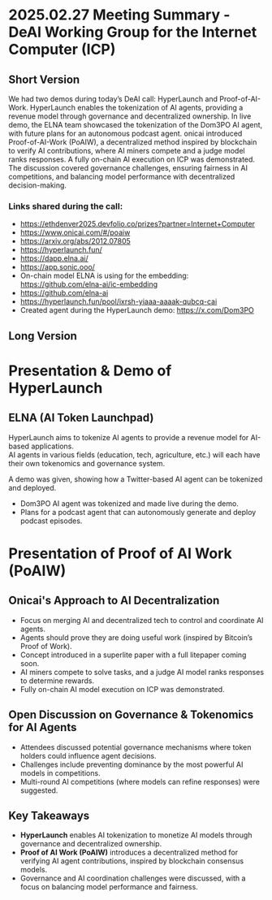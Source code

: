 # 2025.02.27 Meeting Summary - DeAI Working Group for the Internet Computer (ICP)

## Short Version
We had two demos during today’s DeAI call: HyperLaunch and Proof-of-AI-Work. HyperLaunch enables the tokenization of AI agents, providing a revenue model through governance and decentralized ownership. In live demo, the ELNA team showcased the tokenization of the Dom3PO AI agent, with future plans for an autonomous podcast agent. onicai introduced Proof-of-AI-Work (PoAIW), a decentralized method inspired by blockchain to verify AI contributions, where AI miners compete and a judge model ranks responses. A fully on-chain AI execution on ICP was demonstrated. The discussion covered governance challenges, ensuring fairness in AI competitions, and balancing model performance with decentralized decision-making.

### Links shared during the call:
* https://ethdenver2025.devfolio.co/prizes?partner=Internet+Computer
* https://www.onicai.com/#/poaiw
* https://arxiv.org/abs/2012.07805
* https://hyperlaunch.fun/
* https://dapp.elna.ai/
* https://app.sonic.ooo/
* On-chain model ELNA is using for the embedding: https://github.com/elna-ai/ic-embedding
* https://github.com/elna-ai
* https://hyperlaunch.fun/pool/ixrsh-yiaaa-aaaak-qubcq-cai
* Created agent during the HyperLaunch demo: https://x.com/Dom3PO

## Long Version
# Presentation & Demo of HyperLaunch

## ELNA (AI Token Launchpad)
HyperLaunch aims to tokenize AI agents to provide a revenue model for AI-based applications.  
AI agents in various fields (education, tech, agriculture, etc.) will each have their own tokenomics and governance system.  

A demo was given, showing how a Twitter-based AI agent can be tokenized and deployed.  
- Dom3PO AI agent was tokenized and made live during the demo.  
- Plans for a podcast agent that can autonomously generate and deploy podcast episodes.  

# Presentation of Proof of AI Work (PoAIW)

## Onicai's Approach to AI Decentralization
- Focus on merging AI and decentralized tech to control and coordinate AI agents.  
- Agents should prove they are doing useful work (inspired by Bitcoin’s Proof of Work).  
- Concept introduced in a superlite paper with a full litepaper coming soon.  
- AI miners compete to solve tasks, and a judge AI model ranks responses to determine rewards.  
- Fully on-chain AI model execution on ICP was demonstrated.  

## Open Discussion on Governance & Tokenomics for AI Agents
- Attendees discussed potential governance mechanisms where token holders could influence agent decisions.  
- Challenges include preventing dominance by the most powerful AI models in competitions.  
- Multi-round AI competitions (where models can refine responses) were suggested.  

## Key Takeaways
- **HyperLaunch** enables AI tokenization to monetize AI models through governance and decentralized ownership.  
- **Proof of AI Work (PoAIW)** introduces a decentralized method for verifying AI agent contributions, inspired by blockchain consensus models.  
- Governance and AI coordination challenges were discussed, with a focus on balancing model performance and fairness.  
